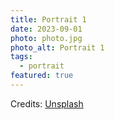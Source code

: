 ```yaml
---
title: Portrait 1
date: 2023-09-01
photo: photo.jpg
photo_alt: Portrait 1
tags:
  - portrait
featured: true
---
```


Credits: [Unsplash](https://unsplash.com/fr/photos/donna-che-fissa-direttamente-la-fotocamera-vicino-al-muro-rosa-bqe0J0b26RQ)
